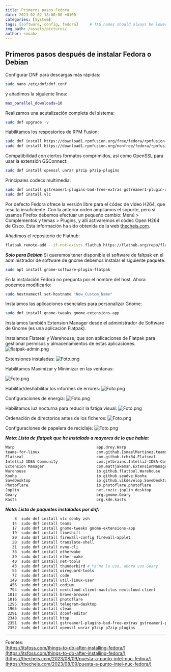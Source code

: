 ```yaml
---
title: Primeros pasos Fedora
date: 2023-02-02 18:00:00 +0100
categories: [System]
tags: [software, config, fedora]     # TAG names should always be lowercase
img_path: /assets/pictures/
author: <noah>
---
```

## Primeros pasos después de instalar Fedora o Debian

Configurar DNF para descargas más rápidas:
``` bash
sudo nano /etc/dnf/dnf.conf
```

y añadimos la siguiente línea:
``` bash
max_parallel_downloads=10
```

Realizamos una acutalización completa del sistema:
``` bash
sudo dnf upgrade -y
```

Habilitamos los respostorios de RPM Fusion:
``` bash
sudo dnf install https://download1.rpmfusion.org/free/fedora/rpmfusion-free-release-$(rpm -E %fedora).noarch.rpm
sudo dnf install https://download1.rpmfusion.org/nonfree/fedora/rpmfusion-nonfree-release-$(rpm -E %fedora).noarch.rpm
```

Compatibilidad con ciertos formatos comprimidos, así como OpenSSL para usar la extensión GSConnect:  
``` bash
sudo dnf install openssl unrar p7zip p7zip-plugins
``` 

Principales codecs multimedia:
``` bash
sudo dnf install gstreamer1-plugins-bad-free-extras gstreamer1-plugin-openh264 gstreamer1-plugins-good-extras mozilla-openh264 gstreamer1-plugins-bad-free-fluidsynth gstreamer1-plugins-bad-free-wildmidi gstreamer1-svt-av1
sudo dnf install vlc
``` 

Por defecto Fedora ofrece la versión libre para el códec de vídeo H264, que resulta insuficiente. Con la anterior orden ampliamos el soporte, pero si usamos Firefox debemos efectuar un pequeño cambio: Menú > Complementos y temas > Plugins, y allí activaremos el códec Open H264 de Cisco. Esta información ha sido obtenida de la web [thecheis.com](https://thecheis.com/2023/08/09/puesta-a-punto-intel-nuc-fedora/).  

Añadimos el repositorio de Flathub:
``` bash
flatpak remote-add --if-not-exists flathub https://flathub.org/repo/flathub.flatpakrepo
```
***Solo para Debian*** Si queremos tener disponible el software de faltpak en el administrador de software de gnome debemos instalar el siguiente paquete:
``` bash
sudo apt install gnome-software-plugin-flatpak
```


En la instalación Fedora no pregunta por el nombre del host. Ahora podemos modificarlo:
``` bash
sudo hostnamectl set-hostname "New_Custom_Name"
```

Instalamos las aplicaciones esenciales para personalizar Gnome:
``` bash
sudo dnf install gnome-tweaks gnome-extensions-app
```
Instalamos también Extension Manager desde el administrador de Software de Gnome (es una aplicación Flatpak).  

Instalamos Flatseal y Warehouse, que son aplicaciones de Flatpak para gestionar permisos y almacenamientos de estas aplicaciones. 
![flatpak-admin.png](flatpak-admin.png)

Extensiones instaladas:
![Foto.png](extensiones-instaladas.png)

Habilitamos Maximizar y Minimizar en las ventanas:

![Foto.png](add-minimize-button-to-windows.png)

Habilitar/deshabilitar los informes de errores:
![Foto.png](automatic-problem-reporting-feature.png)

Configuraciones de energía:
![Foto.png](power-settings.png)

Habilitamos luz nocturna para reducir la fatiga visual:
![Foto.png](night-light-settings.png)

Ordenación de directorios antes de los ficheros:
![Foto.png](sort-folder-before-files.png)

Configuraciones de papelera de reciclaje:
![Foto.png](automatically-delete-trash-content.png)

***Nota: Lista de flatpak que he instalado a mayores de lo que había:***
``` bash
Warp                                    app.drey.Warp                                         0.6.1      stable        flathub   system
teams-for-linux                         com.github.IsmaelMartinez.teams_for_linux             1.3.19     stable        flathub   system
Flatseal                                com.github.tchx84.Flatseal                            2.1.0      stable        flathub   system
IntelliJ IDEA Community                 com.jetbrains.IntelliJ-IDEA-Community                 2023.2.5   stable        flathub   system
Extension Manager                       com.mattjakeman.ExtensionManager                      0.4.3      stable        flathub   system
Warehouse                               io.github.flattool.Warehouse                          1.3.0      stable        flathub   system
Kooha                                   io.github.seadve.Kooha                                2.2.4      stable        flathub   system
SaveDesktop                             io.github.vikdevelop.SaveDesktop                      2.9        stable        flathub   system
Photoflare                              io.photoflare.photoflare                              1.6.13     stable        flathub   system
Joplin                                  net.cozic.joplin_desktop                              2.12.19    stable        flathub   system
Geary                                   org.gnome.Geary                                       44.1       stable        fedora    system
Kasts                                   org.kde.kasts                                         23.08.1    stable        fedora    system
``` 

***Nota: Lista de paquetes instalados por dnf:***
``` bash
    8  sudo dnf install vlc conky zsh
   14  sudo dnf install teams
   17  sudo dnf install gnome-tweaks gnome-extensions-app
   19  sudo dnf install timeshift
   20  sudo dnf install firewall-config firewall-applet
   28  sudo dnf install translate-shell
   31  sudo dnf install nvme-cli
   38  sudo dnf install etherwake
   39  sudo dnf install ether-wake
   40  sudo dnf install net-tools
   43  sudo dnf install thunderbird # Ya no lo uso, ahora uso Geary
   55  sudo dnf install wireguard-tools
   72  sudo dnf install code
  149  sudo dnf install util-linux-user
  456  sudo dnf install codium
  794  sudo dnf install nextcloud-client-nautilus nextcloud-client
 1013  sudo dnf install brave-browser
 1016  sudo dnf install photoflare
 1295  sudo dnf install telegram-desktop
 1965  sudo dnf install steam
 2291  sudo dnf install dconf-editor
 2348  sudo dnf install htop
 2351  sudo dnf install gstreamer1-plugins-bad-free-extras gstreamer1-plugin-openh264 gstreamer1-plugins-good-extras mozilla-openh264 gstreamer1-plugins-bad-free-fluidsynth gstreamer1-plugins-bad-free-wildmidi gstreamer1-svt-av1
 2352  sudo dnf install openssl unrar p7zip p7zip-plugins
``` 

***
Fuentes:  
[https://itsfoss.com/things-to-do-after-installing-fedora/](https://itsfoss.com/things-to-do-after-installing-fedora/)  
[https://thecheis.com/2023/08/09/puesta-a-punto-intel-nuc-fedora/](https://thecheis.com/2023/08/09/puesta-a-punto-intel-nuc-fedora/)



